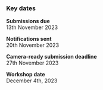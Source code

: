 ### Key dates

**Submissions due**<br>
13th November 2023


**Notifications sent**<br>
20th November 2023 

**Camera-ready submission deadline**<br>
27th November 2023

**Workshop date**<br>
December 4th, 2023
